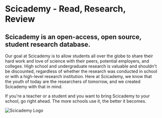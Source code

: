 # Scicademy - Read, Research, Review
## Scicademy is an open-access, open source, student research database.

Our goal at Scicademy is to allow students all over the globe to share their hard work and love of science with their peers, potential employers, and colleges. High school and undergraduate research is valuable and shouldn't be discounted, regardless of whether the research was conducted in school or with a high-level research institution. Here at Scicademy, we know that the youth of today are the researchers of tomorrow, and we created Scicademy with that in mind.

If you're a teacher or a student and you want to bring Scicademy to your school, go right ahead. The more schools use it, the better it becomes.

![Scicademy Logo](https://raw.githubusercontent.com/jeshaitan/Scicademy/master/public/images/favicon.ico)
